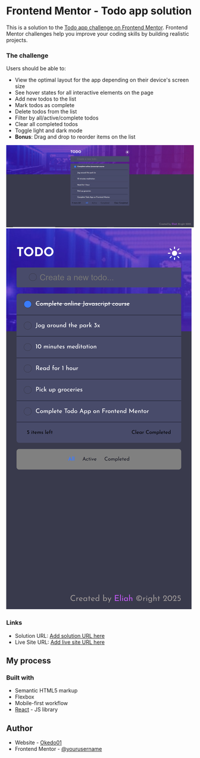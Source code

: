 # Frontend Mentor - Todo app solution

This is a solution to the [Todo app challenge on Frontend Mentor](https://www.frontendmentor.io/challenges/todo-app-Su1_KokOW). Frontend Mentor challenges help you improve your coding skills by building realistic projects. 

### The challenge

Users should be able to:

- View the optimal layout for the app depending on their device's screen size
- See hover states for all interactive elements on the page
- Add new todos to the list
- Mark todos as complete
- Delete todos from the list
- Filter by all/active/complete todos
- Clear all completed todos
- Toggle light and dark mode
- **Bonus**: Drag and drop to reorder items on the list

![Desktop Design](./src/assets/images/desktop.png)
![Mobile Design](./src/assets/images/mobile.png)

### Links

- Solution URL: [Add solution URL here](https://github.com/okedo01/todo-app-project-okedo01)
- Live Site URL: [Add live site URL here](https://todo-app-okedo01.netlify.app/)

## My process

### Built with

- Semantic HTML5 markup
- Flexbox
- Mobile-first workflow
- [React](https://reactjs.org/) - JS library

## Author

- Website - [Okedo01](https://github.com/okedo01)
- Frontend Mentor - [@yourusername](https://www.frontendmentor.io/profile/yourusername)